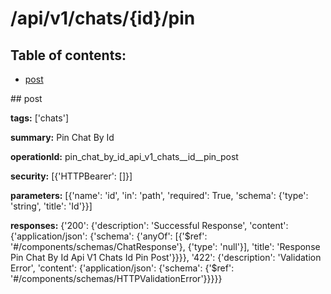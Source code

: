 # /api/v1/chats/{id}/pin

## Table of contents:
- [post](#post)

<a name="post" />
## post

**tags:** ['chats']

**summary:** Pin Chat By Id

**operationId:** pin_chat_by_id_api_v1_chats__id__pin_post

**security:** [{'HTTPBearer': []}]

**parameters:** [{'name': 'id', 'in': 'path', 'required': True, 'schema': {'type': 'string', 'title': 'Id'}}]

**responses:** {'200': {'description': 'Successful Response', 'content': {'application/json': {'schema': {'anyOf': [{'$ref': '#/components/schemas/ChatResponse'}, {'type': 'null'}], 'title': 'Response Pin Chat By Id Api V1 Chats  Id  Pin Post'}}}}, '422': {'description': 'Validation Error', 'content': {'application/json': {'schema': {'$ref': '#/components/schemas/HTTPValidationError'}}}}}

